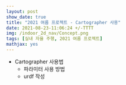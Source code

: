 ```yaml
---
layout: post
show_date: true
title: "2021 여름 프로젝트 - Cartographer 사용"
date: 2021-08-23-11:06:24 +/-TTTT
img: /indoor_2d_nav/Concept.png
tags: [실내 자율 주행, 2021 여름 프로젝트]
mathjax: yes
---
```

- Cartographer 사용법
  * 파라미터 사용 방법
  * urdf 작성


